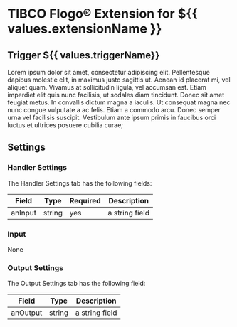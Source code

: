 # TIBCO Flogo® Extension for ${{ values.extensionName }} 

## Trigger ${{ values.triggerName}}

Lorem ipsum dolor sit amet, consectetur adipiscing elit. Pellentesque dapibus molestie elit, in maximus justo sagittis ut. Aenean id placerat mi, vel aliquet quam. Vivamus at sollicitudin ligula, vel accumsan est. Etiam imperdiet elit quis nunc facilisis, ut sodales diam tincidunt. Donec sit amet feugiat metus. In convallis dictum magna a iaculis. Ut consequat magna nec nunc congue vulputate a ac felis. Etiam a commodo arcu. Donec semper urna vel facilisis suscipit. Vestibulum ante ipsum primis in faucibus orci luctus et ultrices posuere cubilia curae;

## Settings


### Handler Settings

The Handler Settings tab has the following fields:

| Field	| Type | Required	| Description |
|-------|------|-----------|-------------|
| anInput  | string | yes | a string field  |



### Input

None


### Output Settings
The Output Settings tab has the following field:

| Field	| Type | Description |
|-------|-----------|-------------|
| anOutput  | string | a string field  |


